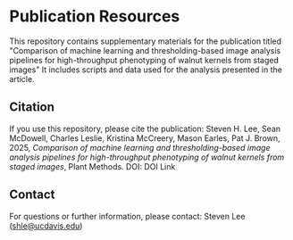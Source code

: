 # Publication Resources

This repository contains supplementary materials for the publication titled "Comparison of machine learning and thresholding-based image analysis pipelines for high-throughput phenotyping of walnut kernels from staged images" It includes scripts and data used for the analysis presented in the article.

## Citation
If you use this repository, please cite the publication:
Steven H. Lee, Sean McDowell, Charles Leslie, Kristina McCreery, Mason Earles, Pat J. Brown, 2025, *Comparison of machine learning and thresholding-based image analysis pipelines for high-throughput phenotyping of walnut kernels from staged images*, Plant Methods. DOI: DOI Link

## Contact
For questions or further information, please contact: Steven Lee (shle@ucdavis.edu)
